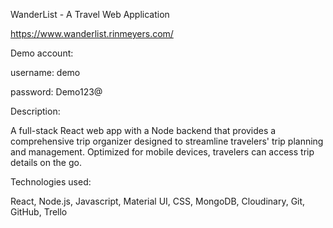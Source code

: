WanderList - A Travel Web Application

https://www.wanderlist.rinmeyers.com/

Demo account:

username: demo 

password: Demo123@

Description: 

A full-stack React web app with a Node backend that provides a comprehensive trip organizer designed to streamline travelers' trip planning and management. Optimized for mobile devices, travelers can access trip details on the go.

Technologies used: 

React, Node.js, Javascript, Material UI, CSS, MongoDB, Cloudinary, Git, GitHub, Trello
